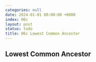 ```yaml
---
categories: null
date: 2024-01-01 00:00:00 +0000
index: 06c
layout: post
status: todo
title: 06c Lowest Common Ancestor
---
```


## Lowest Common Ancestor
